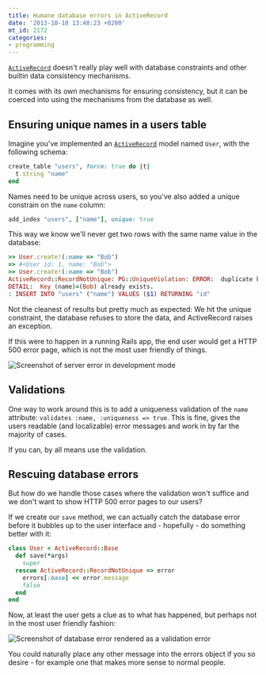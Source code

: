 ```yaml
---
title: Humane database errors in ActiveRecord
date: '2013-10-10 13:48:23 +0200'
mt_id: 2172
categories:
- programming
---
```

[`ActiveRecord`](http://api.rubyonrails.org/classes/ActiveRecord/Base.html) doesn't really play well with database constraints and other builtin data consistency mechanisms.

It comes with its own mechanisms for ensuring consistency, but it can be coerced into using the mechanisms from the database as well.


<!--more-->

## Ensuring unique names in a users table

Imagine you've implemented an [`ActiveRecord`](http://api.rubyonrails.org/classes/ActiveRecord/Base.html) model named `User`, with the following schema:

``` ruby
create_table "users", force: true do |t|
  t.string "name"
end
```

Names need to be unique across users, so you've also added a unique constrain on the `name` column:

``` ruby
add_index "users", ["name"], unique: true
```

This way we know we'll never get two rows with the same name value in the database:

``` ruby
>> User.create!(:name => "Bob")
=> #<User id: 1, name: "Bob">
>> User.create!(:name => "Bob")
ActiveRecord::RecordNotUnique: PG::UniqueViolation: ERROR:  duplicate key value violates unique constraint "index_users_on_name"
DETAIL:  Key (name)=(Bob) already exists.
: INSERT INTO "users" ("name") VALUES ($1) RETURNING "id"
```

Not the cleanest of results but pretty much as expected: We hit the unique constraint, the database refuses to store the data, and ActiveRecord raises an exception.

If this were to happen in a running Rails app, the end user would get a HTTP 500 error page, which is not the most user friendly of things.

![Screenshot of server error in development mode](/files/journal/humane_database-errors/default-error.png)

## Validations

One way to work around this is to add a uniqueness validation of the `name` attribute: `validates :name, :uniqueness => true`. This is fine, gives the users readable (and localizable) error messages and work in by far the majority of cases.

If you can, by all means use the validation.

## Rescuing database errors

But how do we handle those cases where the validation won't suffice and we don't want to show HTTP 500 error pages to our users?

If we create our `save` method, we can actually catch the database error before it bubbles up to the user interface and - hopefully - do something better with it:

``` ruby
class User < ActiveRecord::Base
  def save(*args)
    super
  rescue ActiveRecord::RecordNotUnique => error
    errors[:base] << error.message
    false
  end
end
```

Now, at least the user gets a clue as to what has happened, but perhaps not in the most user friendly fashion:

![Screenshot of database error rendered as a validation error](/files/journal/humane_database_errors/database_error_as-validation-error.png)

You could naturally place any other message into the errors object if you so desire - for example one that makes more sense to normal people.
